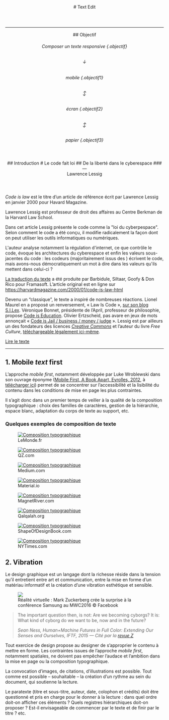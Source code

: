 
<header markdown="1">
# Text Edit
</header>

***


<header markdown="1" id="intro" >
## <span>Objectif</span>

###### Composer un texte *responsive*  {.objectif}
###### ↓
###### mobile {.objectif1}
###### ↕
###### écran {.objectif2}
###### ↕
###### papier {.objectif3}
</header>


<header id="cil"  markdown="1" >
## <span>Introduction</span>
# Le code fait loi
## De la liberté dans le cyberespace
### — <br>Lawrence Lessig
</header>

*Code is law* est le titre d’un article de référence écrit par Lawrence Lessig en janvier 2000 pour Havard Magazine.

Lawrence Lessig est professeur de droit des affaires au Centre Berkman de la Harvard Law School.

Dans cet article Lessig présente le code comme la "loi du cyberpespace". Selon comment le code a été conçu, il modifie radicalement la façon dont on peut utiliser les outils informatiques ou numériques.

L'auteur analyse notamment la régulation d'internet, ce que contrôle le code, évoque les architectures du cyberespace et enfin les valeurs sous-jacentes du code : les codeurs (majoritairement issus des ) écrivent le code, mais avons-nous démocratiquement un mot à dire dans les valeurs qu'ils mettent dans celui-ci ?

[La traduction du texte](https://framablog.org/2010/05/22/code-is-law-lessig/) a été produite par Barbidule, Siltaar, Goofy & Don Rico pour Framasoft. L’article original est en ligne sur https://harvardmagazine.com/2000/01/code-is-law-html

Devenu un “classique”, le texte a inspiré de nombreuses réactions. Lionel Maurel en a proposé un renversement, « Law Is Code », [sur son blog S.I.Lex](https://scinfolex.com/2014/01/24/comment-code-is-law-sest-renverse-en-law-is-code/). Véronique Bonnet, présidente de l’April, professeur de philosophie, propose [Code is Education](https://www.april.org/code-education-un-editorial-de-rentree-de-veronique-bonnet-presidente-de-l-april). Olivier Ertzscheid, pas avare en jeux de mots annonçait « [Code is Jail / business / money / judge](https://affordance.typepad.com/mon_weblog/2015/03/code-is-law-and-code-is-jail.html) ».  Lessig est par ailleurs un des fondateurs des licences [*Creative Commons*](https://creativecommons.org/) et l’auteur du livre *Free Culture*, [téléchargeable légalement ici-même](../zones/texts/lessing_freeculture.odt).


<a class="button" href="https://framablog.org/2010/05/22/code-is-law-lessig/"><span>Lire le texte</span></a>

****


<section id="mobile"  markdown="1" >

## <span>1. Mobile *text* first</span>

L’approche *mobile first*, notamment développée par Luke Wroblewski dans son ouvrage éponyme ([Mobile First, A Book Apart, Eyrolles, 2012](http://static.lukew.com/MobileFirst_LukeW.pdf), à [télécharger ici](https://www.dropbox.com/s/u07bwpgbkjkdoem/Mobile_first_ed1_v1.pdf?dl=0)) permet de se concentrer sur l’accessibilité et la lisibilité du contenu dans les conditions de mise en page les plus contraintes.

Il s’agit donc dans un premier temps de veiller à la qualité de la composition typographique : choix des familles de caractères, gestion de la hiérarchie, espace blanc, adaptation du corps de texte au support, etc.

### Quelques exemples de composition de texte 

<div class="scrollables" >

  <figure>
    <a href="https://www.lemonde.fr/big-browser/article/2020/07/17/les-emojis-au-c-ur-de-batailles-de-representation_6046552_4832693.html"><img src="images/lemonde.png" alt="Composition typographique"></a> 
    <figcaption>LeMonde.fr</figcaption>
  </figure>
  <figure>
    <a href="https://qz.com/africa/1931111/googles-project-taara-to-deliver-fast-speed-internet-to-africans/"><img src="images/qz.png" alt="Composition typographique"></a> 
    <figcaption>QZ.com</figcaption>
  </figure>
  <figure>
    <a href="https://modus.medium.com/on-the-visual-weariness-of-the-web-8af1c969ce73"><img src="images/medium.png" alt="Composition typographique"></a> 
    <figcaption>Medium.com</figcaption>
  </figure>
  <figure>
    <a href="https://material.io/design/typography/the-type-system.html"><img src="images/material.png" alt="Composition typographique"></a> 
    <figcaption>Material.io</figcaption>
  </figure>
  <figure>
    <a href="http://magnetriver.com/contents/the-room-of-fulfilled-dreams"><img src="images/magnet.png" alt="Composition typographique"></a> 
    <figcaption>MagnetRiver.com</figcaption>
  </figure>
  <figure>
    <a href="https://qalqalah.org/fr/carnets-de-recherche/myriam-suchet-opening-en-forme-de-mind-opener"><img src="images/qalqalah.png" alt="Composition typographique"></a> 
    <figcaption>Qalqalah.org</figcaption>
  </figure>
  <figure>
    <a href="https://shapeofdesignbook.com/chapters/00-introduction/"><img src="images/shapeofdesignbook.png" alt="Composition typographique"></a> 
    <figcaption>ShapeOfDesignBook.com</figcaption>
  </figure>
  <figure>
    <a href="https://www.nytimes.com/interactive/2020/11/07/magazine/election-voting-democracy.html"><img src="images/nytimes.png" alt="Composition typographique"></a> 
    <figcaption>NYTimes.com</figcaption>
  </figure>

</div>

</section>

<section id="mobile"  markdown="1" >

## <span>2. Vibration</span>

Le design graphique est un langage dont la richesse réside dans la tension qu’il entretient entre art et communication, entre la mise en forme d’un matériau informatif et la création d’une vibration esthétique et sensible. 

<figure>
  <img src="images/mark-zuckerberg-samsung-unpacked-2016.jpg">
  <figcaption>Réalité virtuelle : Mark Zuckerberg crée la surprise à la conférence Samsung au MWC2016 © Facebook</figcaption>
</figure>

<blockquote> 
  <p>The important question then, is not: Are we becoming cyborgs? It is: What kind of cyborg do we want to be, now and in the future?</p>
  <cite>
  Sean Ness, <i>Human+Machine Futures in Full Color: Extending Our Senses and Ourselves</i>, IFTF, 2015 — Cité par la <a href="http://www.zite.fr/wp-content/uploads/2017/11/Brochure_Z9_Google.pdf">revue Z</a></cite>  
</blockquote>

Tout exercice de design propose au designer de s’approprier le contenu à mettre en forme. Les contraintes issues de l’approche *mobile first*, notamment spatiales, ne doivent pas empêcher l’audace et l’ambition dans la mise en page ou la composition typographique. 

La convocation d’images, de citations, d’illustrations est possible. Tout comme est possible – souhaitable – la création d’un rythme au sein du document, qui soutienne la lecture.

Le paratexte (titre et sous-titre, auteur, date, colophon et crédits) doit être questionné et pris en charge pour le donner à la lecture : dans quel ordre doit-on afficher ces éléments ? Quels registres hiérarchiques doit-on proposer ? Est-il envisageable de commencer par le texte et de finir par le titre ? etc.

</section>